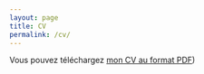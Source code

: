 ```yaml
---
layout: page
title: CV
permalink: /cv/
---
```


Vous pouvez téléchargez [mon CV au format PDF](CV_2017.pdf))


